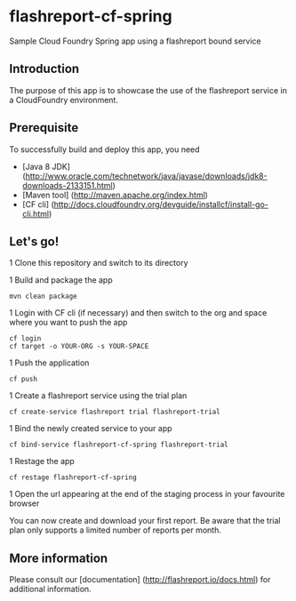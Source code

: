 # flashreport-cf-spring
Sample Cloud Foundry Spring app using a flashreport bound service

## Introduction

The purpose of this app is to showcase the use of the flashreport service in a CloudFoundry environment.

## Prerequisite

To successfully build and deploy this app, you need

- [Java 8 JDK] (http://www.oracle.com/technetwork/java/javase/downloads/jdk8-downloads-2133151.html)
- [Maven tool] (http://maven.apache.org/index.html)
- [CF cli] (http://docs.cloudfoundry.org/devguide/installcf/install-go-cli.html)

## Let's go!

1 Clone this repository and switch to its directory

1 Build and package the app

    mvn clean package
    
1 Login with CF cli (if necessary) and then switch to the org and space where you want to push the app

    cf login
    cf target -o YOUR-ORG -s YOUR-SPACE
    
1 Push the application

    cf push
    
1 Create a flashreport service using the trial plan

    cf create-service flashreport trial flashreport-trial
    
1 Bind the newly created service to your app

    cf bind-service flashreport-cf-spring flashreport-trial
    
1 Restage the app 

    cf restage flashreport-cf-spring
    
1 Open the url appearing at the end of the staging process in your favourite browser


You can now create and download your first report. 
Be aware that the trial plan only supports a limited number of reports per month.


## More information

Please consult our [documentation] (http://flashreport.io/docs.html) for additional information.



